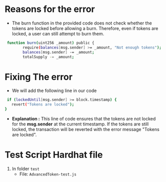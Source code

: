 # **Reasons for the error**
- The burn function in the provided code does not check whether the tokens are locked before allowing a burn. Therefore, even if tokens are locked, a user can still attempt to burn them.
```sh
 function burn(uint256 _amount) public {
        require(balances[msg.sender] >= _amount, "Not enough tokens");        
        balances[msg.sender] -= _amount;
        totalSupply -= _amount;

```
# **Fixing The error**
- We will add the following line in our code
 ```sh
  if (lockedUntil[msg.sender] >= block.timestamp) {
    revert("Tokens are locked");
}
```
- **Explanation :** This line of code ensures that the tokens are not locked for the **msg.sender** at the current timestamp. If the tokens are still locked, the transaction will be reverted with the error message "Tokens are locked".

# **Test Script Hardhat file**
1. In folder `test`
   - File: `AdvancedToken-test.js`

#
